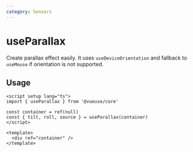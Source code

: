 ```yaml
---
category: Sensors
---
```


# useParallax

Create parallax effect easily. It uses `useDeviceOrientation` and fallback to `useMouse` if orientation is not supported.

## Usage

```vue
<script setup lang="ts">
import { useParallax } from '@vueuse/core'

const container = ref(null)
const { tilt, roll, source } = useParallax(container)
</script>

<template>
  <div ref="container" />
</template>
```
